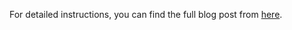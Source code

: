 For detailed instructions, you can find the full blog post from [here](https://dev.to/fk/creating-github-action-to-deploy-projects-into-a-private-maven-repository-2jf0).
